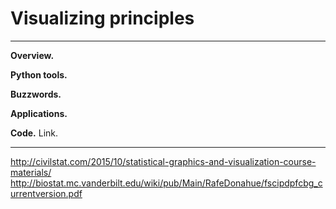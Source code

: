 # Visualizing principles 


---
**Overview.**    

**Python tools.**  

**Buzzwords.**   

**Applications.**  

**Code.** Link.

---


http://civilstat.com/2015/10/statistical-graphics-and-visualization-course-materials/ 
http://biostat.mc.vanderbilt.edu/wiki/pub/Main/RafeDonahue/fscipdpfcbg_currentversion.pdf